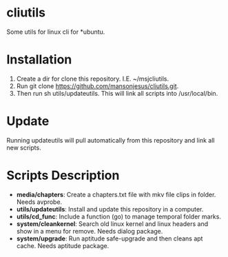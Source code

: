 cliutils
========

Some utils for linux cli for *ubuntu.

Installation
============

1. Create a dir for clone this repository. I.E. ~/msjcliutils.
2. Run git clone https://github.com/mansonjesus/cliutils.git.
3. Then run sh utils/updateutils. This will link all scripts into /usr/local/bin.

Update
======

Running updateutils will pull automatically from this repository and link all new scripts.

Scripts Description
===================

* **media/chapters**: Create a chapters.txt file with mkv file clips in folder. Needs avprobe.
* **utils/updateutils**: Install and update this repository in a computer.
* **utils/cd_func**: Include a function (go) to manage temporal folder marks.
* **system/cleankernel**: Search old linux kernel and linux headers and show in a menu for remove. Needs dialog package.
* **system/upgrade**: Run aptitude safe-upgrade and then cleans apt cache. Needs aptitude package.


